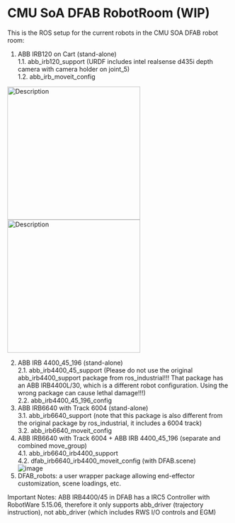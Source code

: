 # CMU SoA DFAB RobotRoom (WIP)

This is the ROS setup for the current robots in the CMU SOA DFAB robot room: 
1. ABB IRB120 on Cart (stand-alone)  
  1.1. abb_irb120_support (URDF includes intel realsense d435i depth camera with camera holder on joint_5)  
  1.2. abb_irb_moveit_config  
<img src="https://github.com/SkyWatcher-123/CMU_DFAB_RobotRoom/assets/112517055/2fb3610f-83d5-4328-bc60-0838d6a9522e" alt="Description" width="300"/>
<img src="https://github.com/SkyWatcher-123/CMU_DFAB_RobotRoom/assets/112517055/3783a656-c42e-44c4-a024-0eb5eeb37e0f" alt="Description" width="300"/
>

2. ABB IRB 4400_45_196 (stand-alone)  
  2.1. abb_irb4400_45_support (Please do not use the original abb_irb4400_support package from ros_industrial!!! That package has an ABB IRB4400L/30, which is a different robot configuration. Using the wrong package can cause lethal damage!!!)  
  2.2. abb_irb4400_45_196_config  
3. ABB IRB6640 with Track 6004 (stand-alone)  
  3.1. abb_irb6640_support (note that this package is also different from the original package by ros_industrial, it includes a 6004 track)  
  3.2. abb_irb6640_moveit_config  
4. ABB IRB6640 with Track 6004 + ABB IRB 4400_45_196 (separate and combined move_group)    
  4.1.  abb_irb6640_irb4400_support  
  4.2.  dfab_irb6640_irb4400_moveit_config (with DFAB.scene)  
![image](https://github.com/SkyWatcher-123/CMU_DFAB_RobotRoom/assets/112517055/32b23b33-273d-4c6b-a0fe-8257c01389f7)  
5. DFAB_robots: a user wrapper package allowing end-effector customization, scene loadings, etc.  

Important Notes: ABB IRB4400/45 in DFAB has a IRC5 Controller with RobotWare 5.15.06, therefore it only supports abb_driver (trajectory instruction), not abb_driver (which includes RWS I/O controls and EGM)  

